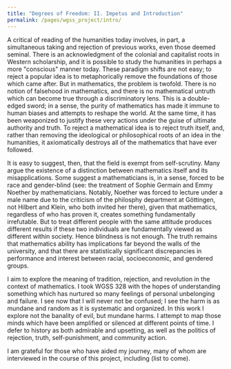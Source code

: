 ```yaml
---
title: "Degrees of Freedom: II. Impetus and Introduction"
permalink: /pages/wgss_project/intro/
---
```


A critical of reading of the humanities today involves, in part, a simultaneous taking and rejection of previous works, even those deemed seminal. There is an acknowledgment of the colonial and capitalist roots in Western scholarship, and it is possible to study the humanities in perhaps a more "conscious" manner today. These paradigm shifts are not easy; to reject a popular idea is to metaphorically remove the foundations of those which came after. But in mathematics, the problem is twofold. There is no notion of falsehood in mathematics, and there is no mathematical untruth which can become true through a discriminatory lens. This is a double-edged sword; in a sense, the purity of mathematics has made it immune to human biases and attempts to reshape the world. At the same time, it has been weaponized to justify these very actions under the guise of ultimate authority and truth. To reject a mathematical idea is to reject truth itself, and, rather than removing the ideological or philosophical roots of an idea in the humanities, it axiomatically destroys all of the mathematics that have ever followed. 

It is easy to suggest, then, that the field is exempt from self-scrutiny. Many argue the existence of a distinction between mathematics itself and its misapplications. Some suggest a mathematicians is, in a sense, forced to be race and gender-blind (see: the treatment of Sophie Germain and Emmy Noether by mathematicians. Notably, Noether was forced to lecture under a male name due to the criticism of the philosphy department at Göttingen, not Hilbert and Klein, who both invited her there), given that mathematics, regardless of who has proven it, creates something fundamentally irrefutable. But to treat different people with the same attitude produces different results if these two individuals are fundamentally viewed as different within society. Hence blindness is not enough. The truth remains that mathematics ability has implications far beyond the walls of the university, and that there are statistically significant discrepancies in performance and interest between racial, socioeconomic, and gendered groups. 

I aim to explore the meaning of tradition, rejection, and revolution in the context of mathematics. I took WGSS 328 with the hopes of understanding something which has nurtured so many feelings of personal unbelonging and failure. I see now that I will never not be confused; I see the harm is as mundane and random as it is systematic and organized. In this work I explore not the banality of evil, but mundane harms. I attempt to map those minds which have been amplified or silenced at different points of time. I defer to history as both admirable and upsetting, as well as the politics of rejection, truth, self-punishment, and community action. 

I am grateful for those who have aided my journey, many of whom are interviewed in the course of this project, including (list to come).